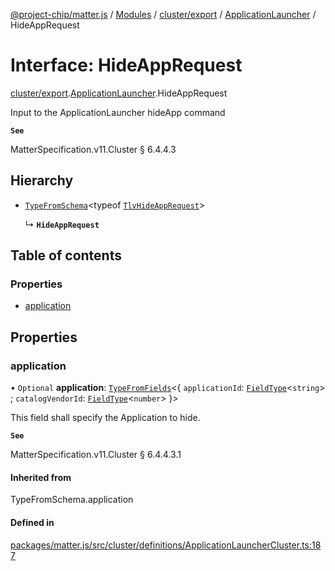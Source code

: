[@project-chip/matter.js](../README.md) / [Modules](../modules.md) / [cluster/export](../modules/cluster_export.md) / [ApplicationLauncher](../modules/cluster_export.ApplicationLauncher.md) / HideAppRequest

# Interface: HideAppRequest

[cluster/export](../modules/cluster_export.md).[ApplicationLauncher](../modules/cluster_export.ApplicationLauncher.md).HideAppRequest

Input to the ApplicationLauncher hideApp command

**`See`**

MatterSpecification.v11.Cluster § 6.4.4.3

## Hierarchy

- [`TypeFromSchema`](../modules/tlv_export.md#typefromschema)\<typeof [`TlvHideAppRequest`](../modules/cluster_export.ApplicationLauncher.md#tlvhideapprequest)\>

  ↳ **`HideAppRequest`**

## Table of contents

### Properties

- [application](cluster_export.ApplicationLauncher.HideAppRequest.md#application)

## Properties

### application

• `Optional` **application**: [`TypeFromFields`](../modules/tlv_export.md#typefromfields)\<\{ `applicationId`: [`FieldType`](tlv_export.FieldType.md)\<`string`\> ; `catalogVendorId`: [`FieldType`](tlv_export.FieldType.md)\<`number`\>  }\>

This field shall specify the Application to hide.

**`See`**

MatterSpecification.v11.Cluster § 6.4.4.3.1

#### Inherited from

TypeFromSchema.application

#### Defined in

[packages/matter.js/src/cluster/definitions/ApplicationLauncherCluster.ts:187](https://github.com/project-chip/matter.js/blob/2d9f2165d2672864fda3496a6d0d5f93597f82c6/packages/matter.js/src/cluster/definitions/ApplicationLauncherCluster.ts#L187)
